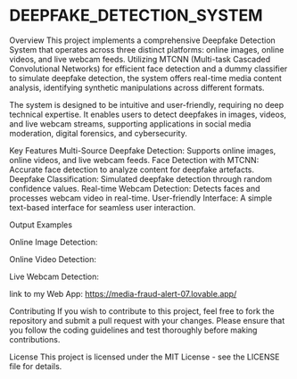 # DEEPFAKE_DETECTION_SYSTEM
Overview
This project implements a comprehensive Deepfake Detection System that operates across three distinct platforms: online images, online videos, and live webcam feeds. Utilizing MTCNN (Multi-task Cascaded Convolutional Networks) for efficient face detection and a dummy classifier to simulate deepfake detection, the system offers real-time media content analysis, identifying synthetic manipulations across different formats.

The system is designed to be intuitive and user-friendly, requiring no deep technical expertise. It enables users to detect deepfakes in images, videos, and live webcam streams, supporting applications in social media moderation, digital forensics, and cybersecurity.

Key Features
Multi-Source Deepfake Detection: Supports online images, online videos, and live webcam feeds.
Face Detection with MTCNN: Accurate face detection to analyze content for deepfake artefacts.
Deepfake Classification: Simulated deepfake detection through random confidence values.
Real-time Webcam Detection: Detects faces and processes webcam video in real-time.
User-friendly Interface: A simple text-based interface for seamless user interaction.

Output Examples

Online Image Detection:

Online Video Detection:

Live Webcam Detection:  

link to my Web App: https://media-fraud-alert-07.lovable.app/

Contributing
If you wish to contribute to this project, feel free to fork the repository and submit a pull request with your changes. Please ensure that you follow the coding guidelines and test thoroughly before making contributions.

License
This project is licensed under the MIT License - see the LICENSE file for details.
